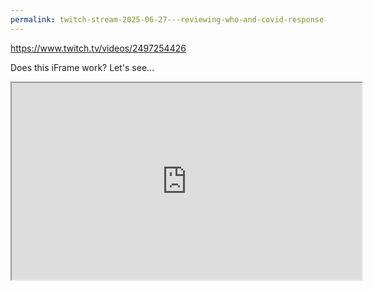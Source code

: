 ```yaml
---
permalink: twitch-stream-2025-06-27---reviewing-who-and-covid-response-flashcards
---
```


https://www.twitch.tv/videos/2497254426

Does this iFrame work? Let's see...

<iframe width="560" height="315" src="https://www.twitch.tv/videos/2497254426"></iframe>